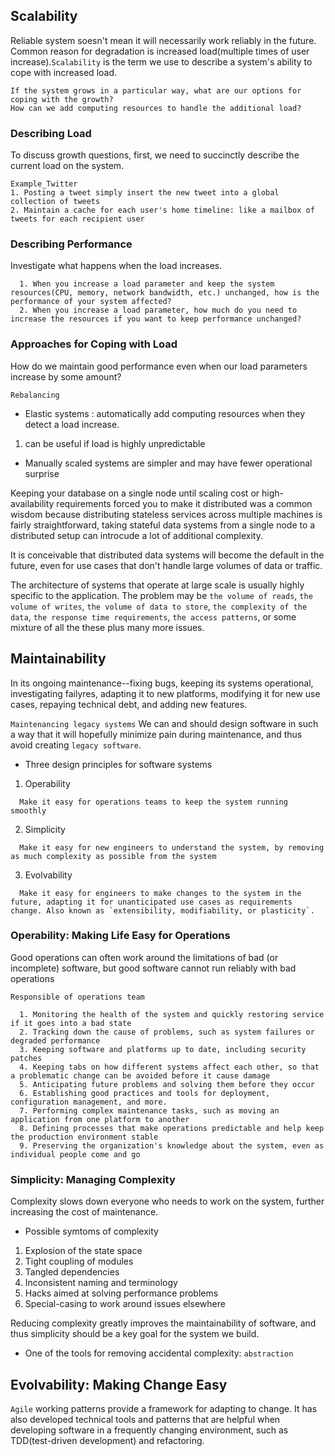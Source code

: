 ## Scalability

Reliable system soesn't mean it will necessarily work reliably in the future. Common reason for degradation is increased load(multiple times of user increase).`Scalability` is the term we use to describe a system's ability to cope with increased load.
```
If the system grows in a particular way, what are our options for coping with the growth?
How can we add computing resources to handle the additional load?
```
### Describing Load
To discuss growth questions, first, we need to succinctly describe the current load on the system.
```
Example_Twitter
1. Posting a tweet simply insert the new tweet into a global collection of tweets
2. Maintain a cache for each user's home timeline: like a mailbox of tweets for each recipient user
```

### Describing Performance
Investigate what happens when the load increases.
```
  1. When you increase a load parameter and keep the system resources(CPU, memory, network bandwidth, etc.) unchanged, how is the performance of your system affected?
  2. When you increase a load parameter, how much do you need to increase the resources if you want to keep performance unchanged?
```

### Approaches for Coping with Load
How do we maintain good performance even when our load parameters increase by some amount?

`Rebalancing`
* Elastic systems : automatically add computing resources when they detect a load increase.
1. can be useful if load is highly unpredictable
* Manually scaled systems are simpler and may have fewer operational surprise

Keeping your database on a single node until scaling cost or high-availability requirements forced you to make it distributed was a common wisdom because distributing stateless services across multiple machines is fairly straightforward, taking stateful data systems from a single node to a distributed setup can introcude a lot of additional complexity.

It is conceivable that distributed data systems will become the default in the future, even for use cases that don't handle large volumes of data or traffic.

The architecture of systems that operate at large scale is usually highly specific to the application. The problem may be `the volume of reads`, `the volume of writes`, `the volume of data to store`, `the complexity of the data`, `the response time requirements`, `the access patterns`, or some mixture of all the these plus many more issues.

## Maintainability
In its ongoing maintenance--fixing bugs, keeping its systems operational, investigating failyres, adapting it to new platforms, modifying it for new use cases, repaying technical debt, and adding new features.

`Maintenancing legacy systems`
We can and should design software in such a way that it will hopefully minimize pain during maintenance, and thus avoid creating `legacy software`. 

* Three design principles for software systems
1. Operability
```
  Make it easy for operations teams to keep the system running smoothly
```

2. Simplicity
```
  Make it easy for new engineers to understand the system, by removing as much complexity as possible from the system
```

3. Evolvability
```
  Make it easy for engineers to make changes to the system in the future, adapting it for unanticipated use cases as requirements change. Also known as `extensibility, modifiability, or plasticity`.
```

### Operability: Making Life Easy for Operations
Good operations can often work around the limitations of bad (or incomplete) software, but good software cannot run reliably with bad operations

`Responsible of operations team`
```
  1. Monitoring the health of the system and quickly restoring service if it goes into a bad state
  2. Tracking down the cause of problems, such as system failures or degraded performance
  3. Keeping software and platforms up to date, including security patches
  4. Keeping tabs on how different systems affect each other, so that a problematic change can be avoided before it cause damage
  5. Anticipating future problems and solving them before they occur
  6. Establishing good practices and tools for deployment, configuration management, and more.
  7. Performing complex maintenance tasks, such as moving an application from one platform to another
  8. Defining processes that make operations predictable and help keep the production environment stable
  9. Preserving the organization's knowledge about the system, even as individual people come and go
```

### Simplicity: Managing Complexity
Complexity slows down everyone who needs to work on the system, further increasing the cost of maintenance.

* Possible symtoms of complexity
1. Explosion of the state space
2. Tight coupling of modules
3. Tangled dependencies
4. Inconsistent naming and terminology
5. Hacks aimed at solving performance problems
6. Special-casing to work around issues elsewhere

Reducing complexity greatly improves the maintainability of software, and thus simplicity should be a key goal for the system we build.
* One of the tools for removing accidental complexity: `abstraction`

## Evolvability: Making Change Easy
`Agile` working patterns provide a framework for adapting to change. It has also developed technical tools and patterns that are helpful when developing software in a frequently changing environment, such as TDD(test-driven development) and refactoring.